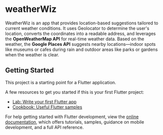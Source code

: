 # weatherWiz

 WeatherWiz is an app that provides location-based suggestions tailored to current weather conditions. It uses Geolocator to determine the user's location, converts the coordinates into a readable address, and leverages the **OpenWeatherMap API** for real-time weather data. Based on the weather, the **Google Places API** suggests nearby locations—indoor spots like museums or cafes during rain and outdoor areas like parks or gardens when the weather is clear.

## Getting Started

This project is a starting point for a Flutter application.

A few resources to get you started if this is your first Flutter project:

- [Lab: Write your first Flutter app](https://docs.flutter.dev/get-started/codelab)
- [Cookbook: Useful Flutter samples](https://docs.flutter.dev/cookbook)

For help getting started with Flutter development, view the
[online documentation](https://docs.flutter.dev/), which offers tutorials,
samples, guidance on mobile development, and a full API reference.
